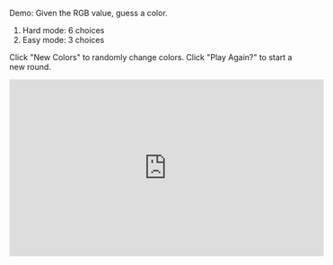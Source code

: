 Demo: 
Given the RGB value, guess a color.
1. Hard mode: 6 choices
2. Easy mode: 3 choices

Click "New Colors" to randomly change colors.
Click "Play Again?" to start a new round.

<iframe width="560" height="315" src="https://www.youtube.com/embed/FI7rucEFKuo?rel=0" frameborder="0" allow="autoplay; encrypted-media" allowfullscreen></iframe>
